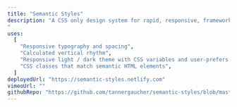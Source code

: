 ```yaml
---
title: "Semantic Styles"
description: "A CSS only design system for rapid, responsive, framework agnostic UI prototyping
"
uses:
  [
    "Responsive typography and spacing",
    "Calculated vertical rhythm",
    "Responsive light / dark theme with CSS variables and user-prefers media query",
    "CSS classes that match semantic HTML elements",
  ]
deployedUrl: "https://semantic-styles.netlify.com"
vimeoUrl: ""
githubRepo: "https://github.com/tannergaucher/semantic-styles/blob/master/src/components/index.css"
---
```

